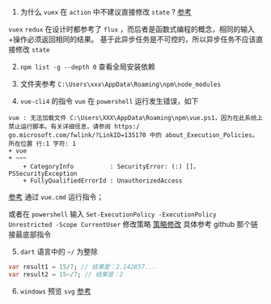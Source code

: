 1. 为什么 `vuex` 在 `action` 中不建议直接修改 `state` ? [参考](https://www.zhihu.com/question/48759748/answer/112823337)

`vuex` `redux` 在设计时都参考了 `flux` ，而后者是函数式编程的概念，相同的输入+操作必须返回相同的结果。
基于此异步任务是不可控的，所以异步任务不应该直接修改 `state`

2. `npm list -g --depth 0` 查看全局安装依赖

3. 文件夹参考 `C:\Users\xxx\AppData\Roaming\npm\node_modules`

4. `vue-cli4` 的指令 `vue` 在 `powershell` 运行发生错误，如下
```
vue : 无法加载文件 C:\Users\XXX\AppData\Roaming\npm\vue.ps1，因为在此系统上禁止运行脚本。有关详细信息，请参阅 https:/
go.microsoft.com/fwlink/?LinkID=135170 中的 about_Execution_Policies。
所在位置 行:1 字符: 1
+ vue
+ ~~~
    + CategoryInfo          : SecurityError: (:) []，PSSecurityException
    + FullyQualifiedErrorId : UnauthorizedAccess
```
[参考](https://github.com/vuejs/vue-cli/issues/3424#issuecomment-465143737) 通过 `vue.cmd` 运行指令；

或者在 `powershell` 输入 `Set-ExecutionPolicy -ExecutionPolicy Unrestricted -Scope CurrentUser` 修改策略 [策略修改](https://docs.microsoft.com/zh-cn/powershell/module/microsoft.powershell.security/set-executionpolicy?view=powershell-7) 具体参考 github 那个链接最底部指令 

5.  `dart` 语言中的 `~/` 为整除
``` dart
var result1 = 15/7; // 结果是：2.142857...
var result2 = 15~/7; // 结果是：2
```

6. `windows` 预览 `svg` [参考](https://www.zhihu.com/question/50727261)
